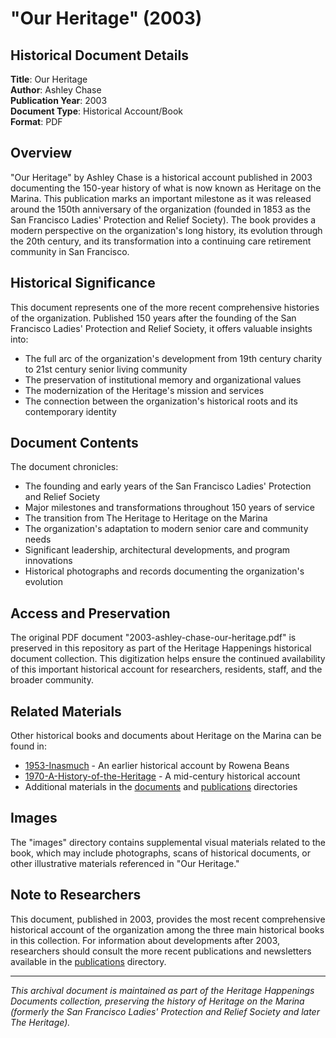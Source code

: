 # "Our Heritage" (2003)

## Historical Document Details

**Title**: Our Heritage  
**Author**: Ashley Chase  
**Publication Year**: 2003  
**Document Type**: Historical Account/Book  
**Format**: PDF

## Overview

"Our Heritage" by Ashley Chase is a historical account published in 2003 documenting the 150-year history of what is now known as Heritage on the Marina. This publication marks an important milestone as it was released around the 150th anniversary of the organization (founded in 1853 as the San Francisco Ladies' Protection and Relief Society). The book provides a modern perspective on the organization's long history, its evolution through the 20th century, and its transformation into a continuing care retirement community in San Francisco.

## Historical Significance

This document represents one of the more recent comprehensive histories of the organization. Published 150 years after the founding of the San Francisco Ladies' Protection and Relief Society, it offers valuable insights into:

- The full arc of the organization's development from 19th century charity to 21st century senior living community
- The preservation of institutional memory and organizational values
- The modernization of the Heritage's mission and services
- The connection between the organization's historical roots and its contemporary identity

## Document Contents

The document chronicles:

- The founding and early years of the San Francisco Ladies' Protection and Relief Society
- Major milestones and transformations throughout 150 years of service
- The transition from The Heritage to Heritage on the Marina
- The organization's adaptation to modern senior care and community needs
- Significant leadership, architectural developments, and program innovations
- Historical photographs and records documenting the organization's evolution

## Access and Preservation

The original PDF document "2003-ashley-chase-our-heritage.pdf" is preserved in this repository as part of the Heritage Happenings historical document collection. This digitization helps ensure the continued availability of this important historical account for researchers, residents, staff, and the broader community.

## Related Materials

Other historical books and documents about Heritage on the Marina can be found in:

- [1953-Inasmuch](../../1953-Inasmuch/) - An earlier historical account by Rowena Beans
- [1970-A-History-of-the-Heritage](../../1970-A-History-of-the-Heritage/) - A mid-century historical account
- Additional materials in the [documents](../../documents/) and [publications](../../publications/) directories

## Images

The "images" directory contains supplemental visual materials related to the book, which may include photographs, scans of historical documents, or other illustrative materials referenced in "Our Heritage."

## Note to Researchers

This document, published in 2003, provides the most recent comprehensive historical account of the organization among the three main historical books in this collection. For information about developments after 2003, researchers should consult the more recent publications and newsletters available in the [publications](../../publications/) directory.

---

*This archival document is maintained as part of the Heritage Happenings Documents collection, preserving the history of Heritage on the Marina (formerly the San Francisco Ladies' Protection and Relief Society and later The Heritage).*